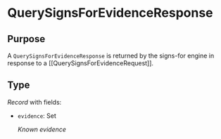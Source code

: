 # QuerySignsForEvidenceResponse

## Purpose

<!-- --8<-- [start:purpose] -->
A `QuerySignsForEvidenceResponse` is returned by the signs-for engine in response to a [[QuerySignsForEvidenceRequest]].
<!-- --8<-- [end:purpose] -->

## Type

<!-- --8<-- [start:type] -->
<div class="type" markdown>

*Record* with fields:

- `evidence`: Set<SignsForEvidence>

  *Known evidence*
</div>
<!-- --8<-- [end:type] -->
